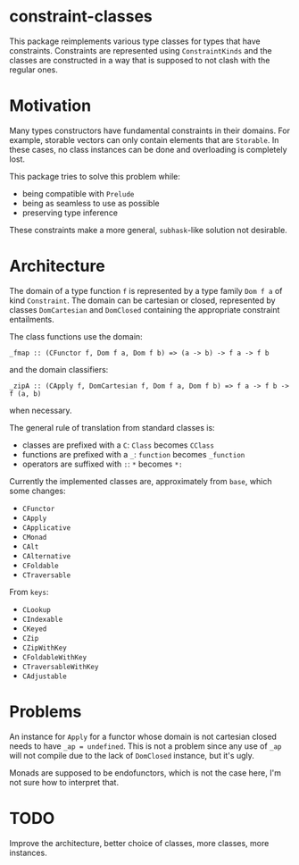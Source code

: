 # constraint-classes

This package reimplements various type classes for types that have constraints.
Constraints are represented using `ConstraintKinds` and the classes are
constructed in a way that is supposed to not clash with the regular ones.

# Motivation

Many types constructors have fundamental constraints in their domains. For
example, storable vectors can only contain elements that are `Storable`. In
these cases, no class instances can be done and overloading is completely lost.

This package tries to solve this problem while:

- being compatible with `Prelude`
- being as seamless to use as possible
- preserving type inference

These constraints make a more general, `subhask`-like solution not desirable.

# Architecture

The domain of a type function `f` is represented by a type family `Dom f a` of
kind `Constraint`.  The domain can be cartesian or closed, represented by
classes `DomCartesian` and `DomClosed` containing the appropriate constraint
entailments.

The class functions use the domain:

    _fmap :: (CFunctor f, Dom f a, Dom f b) => (a -> b) -> f a -> f b

and the domain classifiers:

    _zipA :: (CApply f, DomCartesian f, Dom f a, Dom f b) => f a -> f b -> f (a, b)

when necessary.

The general rule of translation from standard classes is:

- classes are prefixed with a `C`: `Class` becomes `CClass`
- functions are prefixed with a `_`: `function` becomes `_function`
- operators are suffixed with `:`: `*` becomes `*:`


Currently the implemented classes are, approximately from `base`, which some
changes:
- `CFunctor`
- `CApply`
- `CApplicative`
- `CMonad`
- `CAlt`
- `CAlternative`
- `CFoldable`
- `CTraversable`

From `keys`:
- `CLookup`
- `CIndexable`
- `CKeyed`
- `CZip`
- `CZipWithKey`
- `CFoldableWithKey`
- `CTraversableWithKey`
- `CAdjustable`

# Problems

An instance for `Apply` for a functor whose domain is not cartesian closed
needs to have `_ap = undefined`. This is not a problem since any use of `_ap`
will not compile due to the lack of `DomClosed` instance, but it's ugly.

Monads are supposed to be endofunctors, which is not the case here, I'm not
sure how to interpret that.

# TODO

Improve the architecture, better choice of classes, more classes, more
instances.
